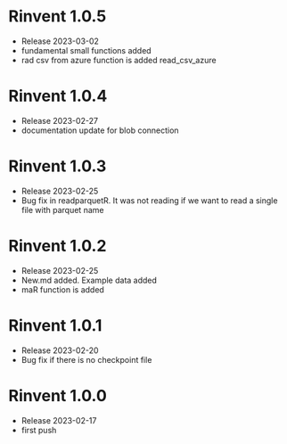 # Rinvent 1.0.5
- Release 2023-03-02
- fundamental small functions added
- rad csv from azure function is added read_csv_azure

# Rinvent 1.0.4
- Release 2023-02-27
- documentation update for blob connection

# Rinvent 1.0.3
- Release 2023-02-25
- Bug fix in readparquetR. It was not reading if we want to read a single file with parquet name


# Rinvent 1.0.2
- Release 2023-02-25
- New.md added. Example data added
- maR function is added


# Rinvent 1.0.1

- Release 2023-02-20
- Bug fix if there is no checkpoint file


# Rinvent 1.0.0

- Release 2023-02-17
- first push
